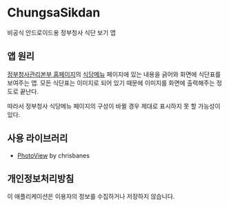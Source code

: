# ChungsaSikdan
비공식 안드로이드용 정부청사 식단 보기 앱

## 앱 원리
[정부청사관리본부 홈페이지](http://www.chungsa.go.kr)의 [식당메뉴](http://www.chungsa.go.kr/chungsa/frt/popup/a01/foodMenu.do) 페이지에 있는 내용을 긁어와 화면에 식단표를 보여주는 앱. 모든 식단표는 이미지로 되어 있기 때문에 이미지를 화면에 출력해주는 정도로 끝난다.

따라서 정부청사 식당메뉴 페이지의 구성이 바뀔 경우 제대로 표시하지 못 할 가능성이 있다.

## 사용 라이브러리
* [PhotoView](https://github.com/chrisbanes/PhotoView) by chrisbanes

## 개인정보처리방침
이 애플리케이션은 이용자의 정보를 수집하거나 저장하지 않습니다.
